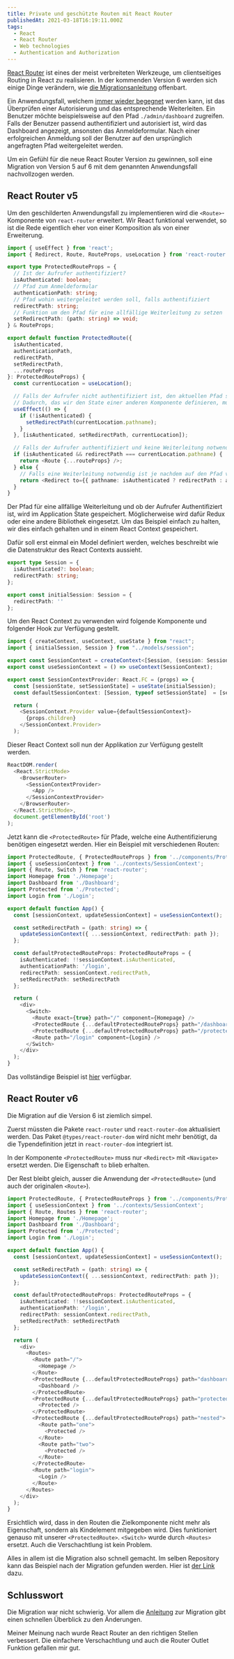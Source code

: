 ```yaml
---
title: Private und geschützte Routen mit React Router
publishedAt: 2021-03-18T16:19:11.000Z
tags:
  - React
  - React Router
  - Web technologies
  - Authentication and Authorization
---
```


[React Router](https://reactrouter.com/) ist eines der meist verbreiteten Werkzeuge, um clientseitiges Routing in React zu realisieren. In der kommenden Version 6 werden sich einige Dinge verändern, wie [die Migrationsanleitung](https://github.com/ReactTraining/react-router/blob/dev/docs/advanced-guides/migrating-5-to-6.md) offenbart.

Ein Anwendungsfall, welchem [immer wieder begegnet](https://stackoverflow.com/questions/47747754/how-to-rewrite-the-protected-private-route-using-typescript-and-react-router-4-a) werden kann, ist das Überprüfen einer Autorisierung und das entsprechende Weiterleiten. Ein Benutzer möchte beispielsweise auf den Pfad `./admin/dashboard` zugreifen. Falls der Benutzer passend authentifiziert und autorisiert ist, wird das Dashboard angezeigt, ansonsten das Anmeldeformular. Nach einer erfolgreichen Anmeldung soll der Benutzer auf den ursprünglich angefragten Pfad weitergeleitet werden.

Um ein Gefühl für die neue React Router Version zu gewinnen, soll eine Migration von Version 5 auf 6 mit dem genannten Anwendungsfall nachvollzogen werden.

## React Router v5

Um den geschilderten Anwendungsfall zu implementieren wird die `<Route>`-Komponente von `react-router` erweitert. Wir React funktional verwendet, so ist die Rede eigentlich eher von einer Komposition als von einer Erweiterung.

```typescript
import { useEffect } from 'react';
import { Redirect, Route, RouteProps, useLocation } from 'react-router';

export type ProtectedRouteProps = {
  // Ist der Aufrufer authentifiziert?
  isAuthenticated: boolean;
  // Pfad zum Anmeldeformular
  authenticationPath: string;
  // Pfad wohin weitergeleitet werden soll, falls authentifiziert
  redirectPath: string;
  // Funktion um den Pfad für eine allfällige Weiterleitung zu setzen
  setRedirectPath: (path: string) => void;
} & RouteProps;

export default function ProtectedRoute({
  isAuthenticated,
  authenticationPath,
  redirectPath,
  setRedirectPath,
  ...routeProps
}: ProtectedRouteProps) {
  const currentLocation = useLocation();

  // Falls der Aufrufer nicht authentifiziert ist, den aktuellen Pfad speichern.
  // Dadurch, das wir den State einer anderen Komponente definieren, muss dies in einem Effect passieren.
  useEffect(() => {
    if (!isAuthenticated) {
      setRedirectPath(currentLocation.pathname);
    }
  }, [isAuthenticated, setRedirectPath, currentLocation]);

  // Falls der Aufrufer authentifiziert und keine Weiterleitung notwendig ist, die angeforderte Route rendern.
  if (isAuthenticated && redirectPath === currentLocation.pathname) {
    return <Route {...routeProps} />;
  } else {
    // Falls eine Weiterleitung notwendig ist je nachdem auf den Pfad vor der Authentifizierung oder zum Anmeldeformular weiterleiten.
    return <Redirect to={{ pathname: isAuthenticated ? redirectPath : authenticationPath }} />;
  }
}
```

Der Pfad für eine allfällige Weiterleitung und ob der Aufrufer Authentifiziert ist, wird im Application State gespeichert. Möglicherweise wird dafür Redux oder eine andere Bibliothek eingesetzt. Um das Beispiel einfach zu halten, wir dies einfach gehalten und in einem React Context gespeichert.

Dafür soll erst einmal ein Model definiert werden, welches beschreibt wie die Datenstruktur des React Contexts aussieht.

```typescript
export type Session = {
  isAuthenticated?: boolean;
  redirectPath: string;
};

export const initialSession: Session = {
  redirectPath: ''
};
```

Um den React Context zu verwenden wird folgende Komponente und folgender Hook zur Verfügung gestellt.

```typescript
import { createContext, useContext, useState } from "react";
import { initialSession, Session } from "../models/session";

export const SessionContext = createContext<[Session, (session: Session) => void]>([initialSession, () => {}]);
export const useSessionContext = () => useContext(SessionContext);

export const SessionContextProvider: React.FC = (props) => {
  const [sessionState, setSessionState] = useState(initialSession);
  const defaultSessionContext: [Session, typeof setSessionState]  = [sessionState, setSessionState];

  return (
    <SessionContext.Provider value={defaultSessionContext}>
      {props.children}
    </SessionContext.Provider>
  );
```

Dieser React Context soll nun der Applikation zur Verfügung gestellt werden.

```typescript
ReactDOM.render(
  <React.StrictMode>
    <BrowserRouter>
      <SessionContextProvider>
        <App />
      </SessionContextProvider>
    </BrowserRouter>
  </React.StrictMode>,
  document.getElementById('root')
);
```

Jetzt kann die `<ProtectedRoute>` für Pfade, welche eine Authentifizierung benötigen eingesetzt werden. Hier ein Beispiel mit verschiedenen Routen:

```typescript
import ProtectedRoute, { ProtectedRouteProps } from '../components/ProtectedRoute';
import { useSessionContext } from '../contexts/SessionContext';
import { Route, Switch } from 'react-router';
import Homepage from './Homepage';
import Dashboard from './Dashboard';
import Protected from './Protected';
import Login from './Login';

export default function App() {
  const [sessionContext, updateSessionContext] = useSessionContext();

  const setRedirectPath = (path: string) => {
    updateSessionContext({ ...sessionContext, redirectPath: path });
  };

  const defaultProtectedRouteProps: ProtectedRouteProps = {
    isAuthenticated: !!sessionContext.isAuthenticated,
    authenticationPath: '/login',
    redirectPath: sessionContext.redirectPath,
    setRedirectPath: setRedirectPath
  };

  return (
    <div>
      <Switch>
        <Route exact={true} path="/" component={Homepage} />
        <ProtectedRoute {...defaultProtectedRouteProps} path="/dashboard" component={Dashboard} />
        <ProtectedRoute {...defaultProtectedRouteProps} path="/protected" component={Protected} />
        <Route path="/login" component={Login} />
      </Switch>
    </div>
  );
}
```

Das vollständige Beispiel ist [hier](https://github.com/openscript/react-router-private-protected-routes/tree/react-router-5) verfügbar.

## React Router v6

Die Migration auf die Version 6 ist ziemlich simpel.

Zuerst müssten die Pakete `react-router` und `react-router-dom` aktualisiert werden. Das Paket `@types/react-router-dom` wird nicht mehr benötigt, da die Typendefinition jetzt in `react-router-dom` integriert ist.

In der Komponente `<ProtectedRoute>` muss nur `<Redirect>` mit `<Navigate>` ersetzt werden. Die Eigenschaft `to` blieb erhalten.

Der Rest bleibt gleich, ausser die Anwendung der `<ProtectedRoute>` (und auch der originalen `<Route>`).

```typescript
import ProtectedRoute, { ProtectedRouteProps } from '../components/ProtectedRoute';
import { useSessionContext } from '../contexts/SessionContext';
import { Route, Routes } from 'react-router';
import Homepage from './Homepage';
import Dashboard from './Dashboard';
import Protected from './Protected';
import Login from './Login';

export default function App() {
  const [sessionContext, updateSessionContext] = useSessionContext();

  const setRedirectPath = (path: string) => {
    updateSessionContext({ ...sessionContext, redirectPath: path });
  };

  const defaultProtectedRouteProps: ProtectedRouteProps = {
    isAuthenticated: !!sessionContext.isAuthenticated,
    authenticationPath: '/login',
    redirectPath: sessionContext.redirectPath,
    setRedirectPath: setRedirectPath
  };

  return (
    <div>
      <Routes>
        <Route path="/">
          <Homepage />
        </Route>
        <ProtectedRoute {...defaultProtectedRouteProps} path="dashboard">
          <Dashboard />
        </ProtectedRoute>
        <ProtectedRoute {...defaultProtectedRouteProps} path="protected">
          <Protected />
        </ProtectedRoute>
        <ProtectedRoute {...defaultProtectedRouteProps} path="nested">
          <Route path="one">
            <Protected />
          </Route>
          <Route path="two">
            <Protected />
          </Route>
        </ProtectedRoute>
        <Route path="login">
          <Login />
        </Route>
      </Routes>
    </div>
  );
}
```

Ersichtlich wird, dass in den Routen die Zielkomponente nicht mehr als Eigenschaft, sondern als Kindelement mitgegeben wird. Dies funktioniert genauso mit unserer `<ProtectedRoute>`. `<Switch>` wurde durch `<Routes>` ersetzt. Auch die Verschachtlung ist kein Problem.

Alles in allem ist die Migration also schnell gemacht. Im selben Repository kann das Beispiel nach der Migration gefunden werden. Hier ist [der Link](https://github.com/openscript/react-router-private-protected-routes/tree/react-router-6) dazu.

## Schlusswort

Die Migration war nicht schwierig. Vor allem die [Anleitung](https://github.com/ReactTraining/react-router/blob/dev/docs/advanced-guides/migrating-5-to-6.md) zur Migration gibt einen schnellen Überblick zu den Änderungen.

Meiner Meinung nach wurde React Router an den richtigen Stellen verbessert. Die einfachere Verschachtlung und auch die Router Outlet Funktion gefallen mir gut.
